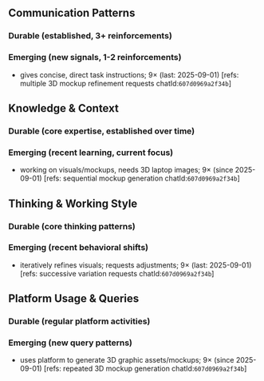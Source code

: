 ## Communication Patterns
### Durable (established, 3+ reinforcements)

### Emerging (new signals, 1-2 reinforcements)
- gives concise, direct task instructions; 9× (last: 2025-09-01) [refs: multiple 3D mockup refinement requests chatId:`607d0969a2f34b`]

## Knowledge & Context
### Durable (core expertise, established over time)

### Emerging (recent learning, current focus)
- working on visuals/mockups, needs 3D laptop images; 9× (since 2025-09-01) [refs: sequential mockup generation chatId:`607d0969a2f34b`]

## Thinking & Working Style
### Durable (core thinking patterns)

### Emerging (recent behavioral shifts)
- iteratively refines visuals; requests adjustments; 9× (last: 2025-09-01) [refs: successive variation requests chatId:`607d0969a2f34b`]

## Platform Usage & Queries
### Durable (regular platform activities)

### Emerging (new query patterns)
- uses platform to generate 3D graphic assets/mockups; 9× (since 2025-09-01) [refs: repeated 3D mockup generation chatId:`607d0969a2f34b`]